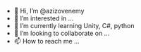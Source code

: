 - 👋 Hi, I’m @azizovenemy
- 👀 I’m interested in ...
- 🌱 I’m currently learning Unity, C#, python
- 💞️ I’m looking to collaborate on ...
- 📫 How to reach me ...

<!---
azizovenemy/azizovenemy is a ✨ special ✨ repository because its `README.md` (this file) appears on your GitHub profile.
You can click the Preview link to take a look at your changes.
--->
